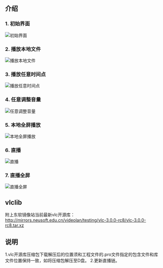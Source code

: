 ## 介绍
### 1.  初始界面
![初始界面](https://images.gitee.com/uploads/images/2020/0722/151811_098c0a0f_7615585.png "初始界面.PNG")
### 2.  播放本地文件
![播放本地文件](https://images.gitee.com/uploads/images/2020/0722/151852_6ffe47f8_7615585.png "播放本地文件.PNG")
### 3.  播放任意时间点
![播放任意时间点](https://images.gitee.com/uploads/images/2020/0722/151930_97cbd721_7615585.png "播放任意时间点.PNG")
### 4.  任意调整音量
![任意调整音量](https://images.gitee.com/uploads/images/2020/0722/151957_ab27788f_7615585.png "任意调整音量.PNG")
### 5.  本地全屏播放
![本地全屏播放](https://images.gitee.com/uploads/images/2020/0722/152015_82bb9c0b_7615585.png "本地全屏播放.PNG")
### 6.  直播
![直播](https://images.gitee.com/uploads/images/2020/0722/152030_dca00088_7615585.png "直播.PNG")
### 7.  直播全屏
![直播全屏](https://images.gitee.com/uploads/images/2020/0722/152041_52ceee9d_7615585.png "直播全屏.PNG")

## vlclib
附上东软镜像站当前最新vlc开源库：http://mirrors.neusoft.edu.cn/videolan/testing/vlc-3.0.0-rc8/vlc-3.0.0-rc8.tar.xz

## 说明
1.vlc开源库压缩包下载解压后的位置须和工程文件的.pro文件指定的包含文件和库文件位置保持一致，如将压缩包解压至D盘。
2.更新直播链。